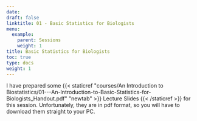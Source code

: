 ```yaml
---
date: 
draft: false
linktitle: 01 - Basic Statistics for Biologists
menu:
  example:
    parent: Sessions
    weight: 1
title: Basic Statistics for Biologists
toc: true
type: docs
weight: 1
---
```


I have prepared some {{< staticref "courses/An Introduction to Biostatistics/01---An-Introduction-to-Basic-Statistics-for-Biologists_Handout.pdf" "newtab" >}} Lecture Slides {{< /staticref >}} for this session. Unfortunately, they are in pdf format, so you will have to download them straight to your PC.